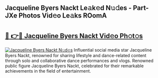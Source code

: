 ## Jacqueline Byers Nackt Le𝚊k𝚎d N𝚞𝚍es - Part-JXe Photos Vid𝚎o Le𝚊ks ROomA

# <h2><a href="http://fb3s7x.evod.top/?m=Jacqueline+Byers+Nackt">🔗 👉🔴 Jacqueline Byers Nackt Vid𝚎o Ph𝚘t𝚘s</a></h2>

[![Jacqueline Byers Nackt N𝚞d𝚎s](https://i.imgur.com/8V9OHl7.gif)](http://fb3s7x.evod.top/?m=Jacqueline+Byers+Nackt)
Influential social media star Jacqueline Byers Nackt, renowned for sharing lifestyle and dance-related content through solo and collaborative dance performances and vlogs. Renowned public figure Jacqueline Byers Nackt, celebrated for their remarkable achievements in the field of entertainment. 
